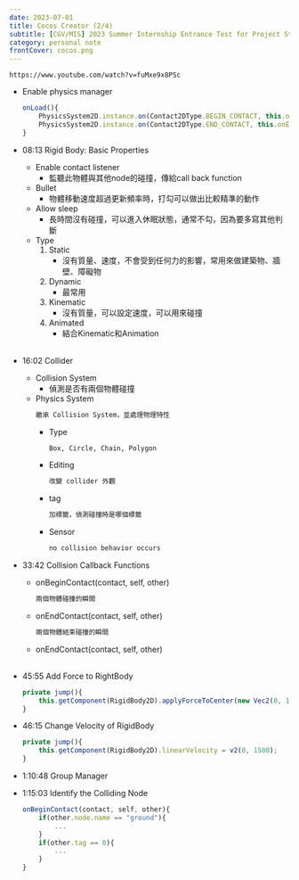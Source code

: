 ```yaml
---
date: 2023-07-01
title: Cocos Creator (2/4)
subtitle: [CGV/MIS] 2023 Summer Internship Entrance Test for Project Students
category: personal note
frontCover: cocos.png
---
```


```youtube
https://www.youtube.com/watch?v=fuMxe9x8PSc
```

- Enable physics manager
    ```typescript
    onLoad(){
        PhysicsSystem2D.instance.on(Contact2DType.BEGIN_CONTACT, this.onBeginContact, this);
        PhysicsSystem2D.instance.on(Contact2DType.END_CONTACT, this.onEndContact, this);
    }
    ```
- 08:13 Rigid Body: Basic Properties
    - Enable contact listener
        - 監聽此物體與其他node的碰撞，傳給call back function
    - Bullet 
        - 物體移動速度超過更新頻率時，打勾可以做出比較精準的動作
    - Allow sleep
        - 長時間沒有碰撞，可以進入休眠狀態，通常不勾，因為要多寫其他判斷
    - Type
        1. Static
            - 沒有質量、速度，不會受到任何力的影響，常用來做建築物、牆壁、障礙物
        2. Dynamic
            - 最常用
        3. Kinematic
            - 沒有質量，可以設定速度，可以用來碰撞
        4. Animated
            - 結合Kinematic和Animation 
            <br></br>


- 16:02 Collider
    - Collision System
        - 偵測是否有兩個物體碰撞
    - Physics System
        ```def 
        繼承 Collision System，並處理物理特性
        ```
        - Type
            ```def
            Box, Circle, Chain, Polygon
            ```
        - Editing
            ```def
            改變 collider 外觀
            ```
        - tag
             ```def
            加標籤，偵測碰撞時是哪個標籤
            ```
        - Sensor 
            ```def
            no collision behavior occurs
            ```
- 33:42 Collision Callback Functions
    - onBeginContact(contact, self, other)
        ```def
        兩個物體碰撞的瞬間
        ```
    - onEndContact(contact, self, other)
        ```def
       兩個物體結束碰撞的瞬間
        ```
    - onEndContact(contact, self, other)
    <br></br>
- 45:55 Add Force to RightBody
    ```typescript
    private jump(){
        this.getComponent(RigidBody2D).applyForceToCenter(new Vec2(0, 1500000), true);
    }
    ```
    
- 46:15 Change Velocity of RigidBody
    ```typescript
    private jump(){
        this.getComponent(RigidBody2D).linearVelocity = v2(0, 1500);
    }
    ```
    
- 1:10:48 Group Manager


- 1:15:03 Identify the Colliding Node
    ```typescript
    onBeginContact(contact, self, other){
        if(other.node.name == "ground"){
            ...
        }
        if(other.tag == 0){
            ...
        }
    }
    ```